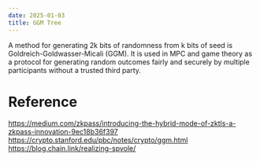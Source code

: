 ```yaml
---
date: 2025-01-03
title: GGM Tree
---
```

A method for generating 2k bits of randomness from k bits of seed is Goldreich-Goldwasser-Micali (GGM).
It is used in MPC and game theory as a protocol for generating random outcomes fairly and securely by multiple participants without a trusted third party.

# Reference
https://medium.com/zkpass/introducing-the-hybrid-mode-of-zktls-a-zkpass-innovation-9ec18b36f397
https://crypto.stanford.edu/pbc/notes/crypto/ggm.html
https://blog.chain.link/realizing-spvole/
